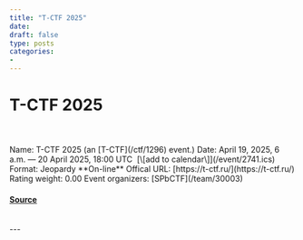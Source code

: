 ```yaml
---
title: "T-CTF 2025"
date: 
draft: false
type: posts
categories: 
- 
---
```

# T-CTF 2025

<br/>

<br/>
Name: T-CTF 2025 (an [T-CTF](/ctf/1296) event.)  
Date: April 19, 2025, 6 a.m. — 20 April 2025, 18:00 UTC  [\[add to calendar\]](/event/2741.ics)  
Format: Jeopardy  
**On-line**  
Offical URL: [https://t-ctf.ru/](https://t-ctf.ru/)  
Rating weight: 0.00  
Event organizers: [SPbCTF](/team/30003)

#### [Source](https://ctftime.org/event/2741)

<br/>
---
